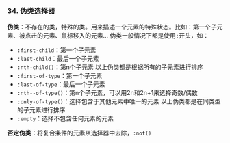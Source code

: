 ### 34. 伪类选择器

**伪类**：不存在的类，特殊的类。用来描述一个元素的特殊状态。比如：第一个子元素、被点击的元素、鼠标移入的元素...
伪类一般情况下都是使用`:`开头，如：

- `:first-child`：第一个子元素
- `:last-child`：最后一个子元素
- `:nth-child()`：第n个子元素
  以上伪类都是根据所有的子元素进行排序
- `:first-of-type`：第一个子元素
- `:last-of-type`：最后一个子元素
- `:nth--of-type()`：第n个子元素，可以用2n和2n+1来选择奇数/偶数
- `:only-of-type()`：选择包含于其他元素中唯一的元素
  以上伪类都是在同类型的子元素进行排序
- `:empty`：选择不包含任何元素的元素

**否定伪类**：将复合条件的元素从选择器中去除，`:not()`